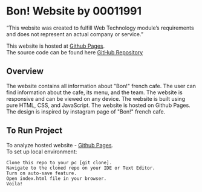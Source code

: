 # Bon! Website by 00011991

“This website was created to fulfill Web Technology module’s requirements and does not represent an actual company or service.”

This website is hosted at [Github Pages](https://00011991.github.io/webtech/). <br>
The source code can be found here [GitHub Repository](https://github.com/OsiyoSultonmurodova/webtech)

## Overview

The website contains all information about "Bon!" french cafe. The user can find information about the cafe, its menu, and the team. The website is responsive and can be viewed on any device. The website is built using pure HTML, CSS, and JavaScript. The website is hosted on Github Pages. The design is inspired by instagram page of "Bon!" french cafe.

## To Run Project

To analyze hosted website - [Github Pages](https://00011991.github.io/webtech/).  
To set up local environment:

    Clone this repo to your pc [git clone].
    Navigate to the cloned repo on your IDE or Text Editor.
    Turn on auto-save feature.
    Open index.html file in your browser.
    Voila!
